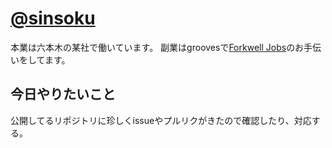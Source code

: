 # [@sinsoku](https://github.com/sinsoku)

本業は六本木の某社で働いています。
副業はgroovesで[Forkwell Jobs](https://jobs.forkwell.com/)のお手伝いをしてます。

## 今日やりたいこと

公開してるリポジトリに珍しくissueやプルリクがきたので確認したり、対応する。
